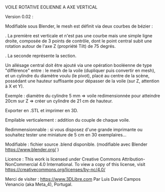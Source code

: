 VOILE ROTATIVE 
EOLIENNE A AXE VERTICAL

Version 0.02 : 

Modifiable sous Blender, le mesh est définit via deux courbes de bézier :

. La première est verticale et n'est pas une courbe mais une simple ligne droite, composée de 3 points de contrôle, dont le point central subit une rotation autour de l'axe Z (propriété Tilt) de 75 degrés. 

. La seconde représente la section. 


Un allésage central doit être ajouté via une opération booléenne de type "différence" entre : le mesh de la voile (dupliquer puis convertir en mesh), et un cylindre du diamètre voulu (le pivot), placé au centre de la scène, possédant une hauteur suffisante pour dépasser de la voile (sur Z, attention à X et Y). 

Exemple : diamètre du cylindre 5 mm => voile redimensionnée pour atteindre 20cm sur Z => créer un cylindre de 21 cm de hauteur. 


Exporter en .STL et imprimer en 3D. 


Empilable verticalement : addition du couple de chaque voile.

Redimmensionnable       : si vous disposez d'une grande imprimante ou souhaitez tester une miniature de 5 cm en 30 exemplaires...

Modifiable              : fichier source .blend disponible. (modifiable avec Blender https://www.blender.org/ )

Licence                 : This work is licensed under Creative Commons Attribution-NonCommercial 4.0 International. To view a copy of this license, visit https://creativecommons.org/licenses/by-nc/4.0/

Merci de visiter : https://www.3DLibre.com
Par Luis David Campos Venancio (aka Meta_4), Portugal.
